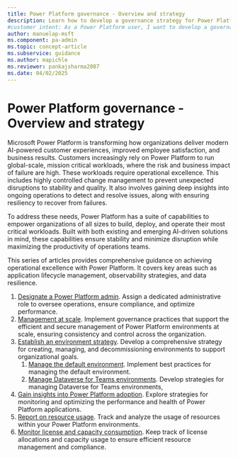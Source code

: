 ```yaml
---
title: Power Platform governance - Overview and strategy
description: Learn how to develop a governance strategy for Power Platform to ensure operational excellence, stability, and compliance for mission-critical workloads.
#customer intent: As a Power Platform user, I want to develop a governance strategy for Power Platform so that I can ensure operational excellence and compliance for mission-critical workloads.
author: manuelap-msft
ms.component: pa-admin
ms.topic: concept-article
ms.subservice: guidance
ms.author: mapichle
ms.reviewer: pankajsharma2087
ms.date: 04/02/2025
---
```


# Power Platform governance - Overview and strategy

Microsoft Power Platform is transforming how organizations deliver modern AI-powered customer experiences, improved employee satisfaction, and business results. Customers increasingly rely on Power Platform to run global-scale, mission critical workloads, where the risk and business impact of failure are high. These workloads require operational excellence. This includes highly controlled change management to prevent unexpected disruptions to stability and quality. It also involves gaining deep insights into ongoing operations to detect and resolve issues, along with ensuring resiliency to recover from failures.

To address these needs, Power Platform has a suite of capabilities to empower organizations of all sizes to build, deploy, and operate their most critical workloads. Built with both existing and emerging AI-driven solutions in mind, these capabilities ensure stability and minimize disruption while maximizing the productivity of operations teams.

This series of articles provides comprehensive guidance on achieving operational excellence with Power Platform. It covers key areas such as application lifecycle management, observability strategies, and data resilience.

1. [Designate a Power Platform admin](pp-admin.md). Assign a dedicated administrative role to oversee operations, ensure compliance, and optimize performance.
1. [Management at scale](govern-at-scale.md). Implement governance practices that support the efficient and secure management of Power Platform environments at scale, ensuring consistency and control across the organization.
1. [Establish an environment strategy](environment-strategy.md). Develop a comprehensive strategy for creating, managing, and decommissioning environments to support organizational goals.
    1. [Manage the default environment](manage-default-environment.md). Implement best practices for managing the default environment.
    1. [Manage Dataverse for Teams environments](teams-environment-strategy.md). Develop strategies for managing Dataverse for Teams environments,
1. [Gain insights into Power Platform adoption](observability.md). Explore strategies for monitoring and optimizing the performance and health of Power Platform applications.
1. [Report on resource usage](resource-usage.md). Track and analyze the usage of resources within your Power Platform environments.
1. [Monitor license and capacity consumption](cds-usage.md). Keep track of license allocations and capacity usage to ensure efficient resource management and compliance.
